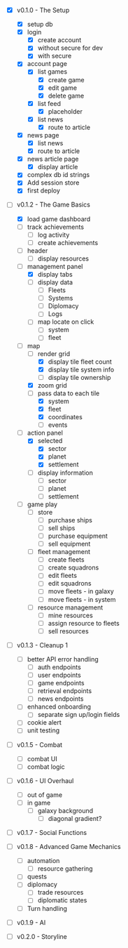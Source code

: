 - [x] v0.1.0 - The Setup
  - [x] setup db
  - [x] login
    - [x] create account
    - [x] without secure for dev
    - [x] with secure
  - [x] account page
    - [x] list games
      - [x] create game
      - [x] edit game
      - [x] delete game
    - [x] list feed
      - [x] placeholder
    - [x] list news
      - [x] route to article
  - [x] news page
    - [x] list news
    - [x] route to article
  - [x] news article page
    - [x] display article
  - [x] complex db id strings
  - [x] Add session store
  - [x] first deploy

- [ ] v0.1.2 - The Game Basics
  - [x] load game dashboard
  - [ ] track achievements
    - [ ] log activity
    - [ ] create achievements
  - [ ] header
    - [ ] display resources
  - [ ] management panel
    - [x] display tabs
    - [ ] display data
      - [ ] Fleets
      - [ ] Systems
      - [ ] Diplomacy
      - [ ] Logs
    - [ ] map locate on click
      - [ ] system
      - [ ] fleet
  - [ ] map
    - [ ] render grid
      - [x] display tile fleet count
      - [x] display tile system info
      - [ ] display tile ownership
    - [x] zoom grid
    - [ ] pass data to each tile
      - [x] system
      - [x] fleet
      - [x] coordinates
      - [ ] events
  - [ ] action panel
    - [x] selected
      - [x] sector
      - [x] planet
      - [x] settlement
    - [ ] display information
      - [ ] sector
      - [ ] planet
      - [ ] settlement
  - [ ] game play
    - [ ] store
      - [ ] purchase ships
      - [ ] sell ships
      - [ ] purchase equipment
      - [ ] sell equipment
    - [ ] fleet management
      - [ ] create fleets
      - [ ] create squadrons
      - [ ] edit fleets
      - [ ] edit squadrons
      - [ ] move fleets - in galaxy
      - [ ] move fleets - in system
    - [ ] resource management
      - [ ] mine resources
      - [ ] assign resource to fleets
      - [ ] sell resources

- [ ] v0.1.3 - Cleanup 1
  - [ ] better API error handling
    - [ ] auth endpoints
    - [ ] user endpoints
    - [ ] game endpoints
    - [ ] retrieval endpoints
    - [ ] news endpoints
  - [ ] enhanced onboarding
    - [ ] separate sign up/login fields
  - [ ] cookie alert
  - [ ] unit testing

- [ ] v0.1.5 - Combat
  - [ ] combat UI
  - [ ] combat logic

- [ ] v0.1.6 - UI Overhaul
  - [ ] out of game
  - [ ] in game
    - [ ] galaxy background
      - [ ] diagonal gradient?

- [ ] v0.1.7 - Social Functions

- [ ] v0.1.8 - Advanced Game Mechanics
  - [ ] automation
    - [ ] resource gathering
  - [ ] quests
  - [ ] diplomacy
    - [ ] trade resources
    - [ ] diplomatic states
  - [ ] Turn handling

- [ ] v0.1.9 - AI

- [ ] v0.2.0 - Storyline